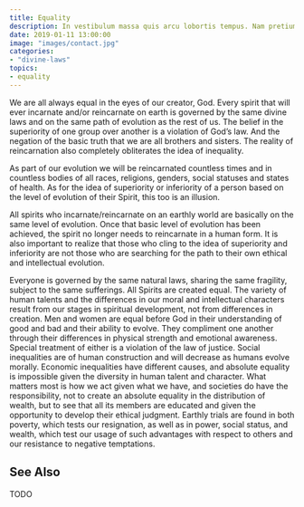 ```yaml
---
title: Equality
description: In vestibulum massa quis arcu lobortis tempus. Nam pretium arcu in odio vulputate luctus.
date: 2019-01-11 13:00:00
image: "images/contact.jpg"
categories:
- "divine-laws"
topics: 
- equality
---
```


We are all always equal in the eyes of our creator, God. Every spirit that will ever incarnate and/or reincarnate on earth is governed by the same divine laws and on the same path of evolution as the rest of us. The belief in the superiority of one group over another is a violation of God’s law. And the negation of the basic truth that we are all brothers and sisters. The reality of reincarnation also completely obliterates the idea of inequality.

As part of our evolution we will be reincarnated countless times and in countless bodies of all races, religions, genders, social statuses and states of health. As for the idea of superiority or inferiority of a person based on the level of evolution of their Spirit, this too is an illusion.

All spirits who incarnate/reincarnate on an earthly world are basically on the same level of evolution. Once that basic level of evolution has been achieved, the spirit no longer needs to reincarnate in a human form. It is also important to realize that those who cling to the idea of superiority and inferiority are not those who are searching for the path to their own ethical and intellectual evolution.

Everyone is governed by the same natural laws, sharing the same fragility, subject to the same sufferings. All Spirits are created equal. The variety of human talents and the differences in our moral and intellectual characters result from our stages in spiritual development, not from differences in creation. Men and women are equal before God in their understanding of good and bad and their ability to evolve. They compliment one another through their differences in physical strength and emotional awareness. Special treatment of either is a violation of the law of justice. Social inequalities are of human construction and will decrease as humans evolve morally. Economic inequalities have different causes, and absolute equality is impossible given the diversity in human talent and character. What matters most is how we act given what we have, and societies do have the responsibility, not to create an absolute equality in the distribution of wealth, but to see that all its members are educated and given the opportunity to develop their ethical judgment. Earthly trials are found in both poverty, which tests our resignation, as well as in power, social status, and wealth, which test our usage of such advantages with respect to others and our resistance to negative temptations. 


## See Also
TODO



